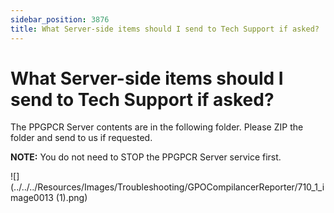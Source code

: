 ```yaml
---
sidebar_position: 3876
title: What Server-side items should I send to Tech Support if asked?
---
```


# What Server-side items should I send to Tech Support if asked?

The PPGPCR Server contents are in the following folder. Please ZIP the folder and send to us if requested.

**NOTE:** You do not need to STOP the PPGPCR Server service first.

![](../../../Resources/Images/Troubleshooting/GPOCompilancerReporter/710_1_image0013 (1).png)